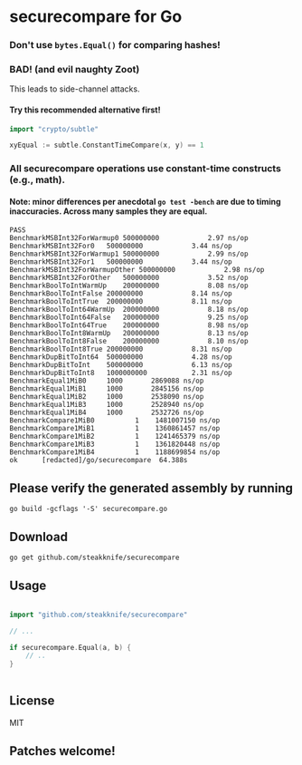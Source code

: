 # securecompare for Go

### Don't use `bytes.Equal()` for comparing hashes!
### BAD! (and evil naughty Zoot)

This leads to side-channel attacks.

#### **Try this recommended alternative first!**

```go
import "crypto/subtle"

xyEqual := subtle.ConstantTimeCompare(x, y) == 1
```

### All securecompare operations use constant-time constructs (e.g., math).

#### Note: minor differences per anecdotal `go test -bench` are due to timing inaccuracies.  Across many samples they are equal.

```shell
PASS
BenchmarkMSBInt32ForWarmup0 500000000            2.97 ns/op
BenchmarkMSBInt32For0   500000000            3.44 ns/op
BenchmarkMSBInt32ForWarmup1 500000000            2.99 ns/op
BenchmarkMSBInt32For1   500000000            3.44 ns/op
BenchmarkMSBInt32ForWarmupOther 500000000            2.98 ns/op
BenchmarkMSBInt32ForOther   500000000            3.52 ns/op
BenchmarkBoolToIntWarmUp    200000000            8.08 ns/op
BenchmarkBoolToIntFalse 200000000            8.14 ns/op
BenchmarkBoolToIntTrue  200000000            8.11 ns/op
BenchmarkBoolToInt64WarmUp  200000000            8.18 ns/op
BenchmarkBoolToInt64False   200000000            9.25 ns/op
BenchmarkBoolToInt64True    200000000            8.98 ns/op
BenchmarkBoolToInt8WarmUp   200000000            8.13 ns/op
BenchmarkBoolToInt8False    200000000            8.10 ns/op
BenchmarkBoolToInt8True 200000000            8.31 ns/op
BenchmarkDupBitToInt64  500000000            4.28 ns/op
BenchmarkDupBitToInt    500000000            6.13 ns/op
BenchmarkDupBitToInt8   1000000000           2.31 ns/op
BenchmarkEqual1MiB0     1000       2869088 ns/op
BenchmarkEqual1MiB1     1000       2845156 ns/op
BenchmarkEqual1MiB2     1000       2538090 ns/op
BenchmarkEqual1MiB3     1000       2528940 ns/op
BenchmarkEqual1MiB4     1000       2532726 ns/op
BenchmarkCompare1MiB0          1    1481007150 ns/op
BenchmarkCompare1MiB1          1    1360861457 ns/op
BenchmarkCompare1MiB2          1    1241465379 ns/op
BenchmarkCompare1MiB3          1    1361820448 ns/op
BenchmarkCompare1MiB4          1    1188699854 ns/op
ok      [redacted]/go/securecompare  64.388s
```

## Please verify the generated assembly by running

    go build -gcflags '-S' securecompare.go

## Download

    go get github.com/steakknife/securecompare

## Usage

```go
    
import "github.com/steakknife/securecompare"

// ...

if securecompare.Equal(a, b) {
    // ..
}
    
```

## License

MIT

## Patches welcome!
